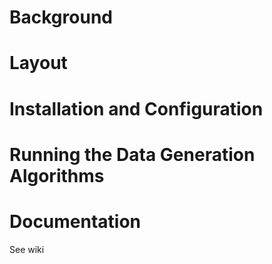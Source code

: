 # Background

# Layout

# Installation and Configuration

# Running the Data Generation Algorithms

# Documentation
See wiki
